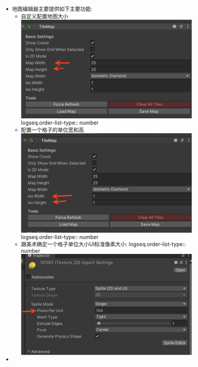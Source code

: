 - 地图编辑器主要提供如下主要功能:
	- 自定义配置地图大小 ![image.png](../assets/image_1755592711152_0.png)
	  logseq.order-list-type:: number
	- 配置一个格子的单位宽和高 ![image.png](../assets/image_1755592722646_0.png)
	  logseq.order-list-type:: number
	- 跟美术确定一个格子单位大小UI标准像素大小:
	  logseq.order-list-type:: number
	  ![image.png](../assets/image_1755594254751_0.png)
-